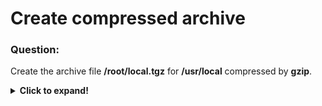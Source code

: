 # Create compressed archive

### Question:
Create the archive file **/root/local.tgz** for **/usr/local** compressed by **gzip**.

<details>
  <summary><b>Click to expand!</b></summary>

### Answer:

* The command is simple and straightforward (just remember that **-f** flag must be the last one as the file name follows it):

```
tar -cvzf /root/local.tgz /usr/local
```
  
</details>
